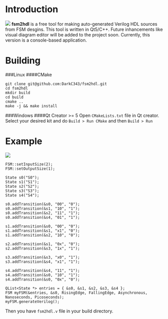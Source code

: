 # Introduction
![](https://drive.google.com/uc?export=view&id=17xO6xSDjbnIhD3X6uNdKvsIHJ1J0DEoY)
**fsm2hdl** is a free tool for making auto-generated Verilog HDL sources from FSM desgins. This tool is written in Qt5/C++. Future inhancements like visual diagram editor will be added to the project soon. Currently, this version is a console-based application.

Building
=============
###Linux
####CMake
```
git clone git@github.com:DarkC343/fsm2hdl.git
cd fsm2hdl
mkdir build
cd build
cmake ..
make -j && make install
```
###Windows
####Qt Creator >= 5
Open `CMakeLists.txt` file in Qt creator. Select your desired kit and do `Build > Run CMake` and then `Build > Run`

Example
=============
![](https://drive.google.com/uc?export=view&id=1oA-CmCuiiuZ8iAPdz9JljpAkYIQVmarQ)

```
FSM::setInputSize(2);
FSM::setOutputSize(1);

State s0("S0");
State s1("S1");
State s2("S2");
State s3("S3");
State s4("S4");

s0.addTransition(&s0, "00", "0");
s0.addTransition(&s1, "10", "1");
s0.addTransition(&s2, "11", "1");
s0.addTransition(&s4, "01", "1");

s1.addTransition(&s0, "00", "0");
s1.addTransition(&s1, "x1", "0");
s1.addTransition(&s2, "10", "0");

s2.addTransition(&s1, "0x", "0");
s2.addTransition(&s3, "1x", "1");

s3.addTransition(&s3, "x0", "1");
s3.addTransition(&s4, "x1", "1");

s4.addTransition(&s4, "11", "1");
s4.addTransition(&s0, "10", "1");
s4.addTransition(&s0, "0x", "0");

QList<State *> entries = { &s0, &s1, &s2, &s3, &s4 };
FSM myFSM(&entries, &s0, RisingEdge, FallingEdge, Asynchronous, Nanoseconds, Picoseconds);
myFSM.generateVerilog();
```
Then you have `fsm2hdl.v` file in your build directory.